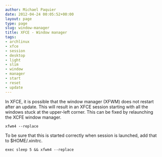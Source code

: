 ```yaml
---
author: Michael Paquier
date: 2012-04-24 00:05:52+00:00
layout: page
type: page
slug: window-manager
title: XFCE - Window manager
tags:
- archlinux
- xfce
- session
- desktop
- light
- slim
- window
- manager
- start
- reset
- update
---
```


In XFCE, it is possible that the window manager (XFWM) does not restart after an update. This will result in an XFCE session starting with all the windows stuck at the upper-left corner. This can be fixed by relaunching the XCFE window manager.

    xfwm4 --replace

To be sure that this is started correctly when session is launched, add that to $HOME/.xinitrc.

    exec sleep 5 && xfwm4 --replace
